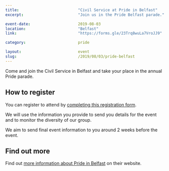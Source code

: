 ```yaml
---
title:  						"Civil Service at Pride in Belfast"
excerpt:	  					"Join us in the Pride Belfast parade."

event-date:	 					2019-08-03
location: 						"Belfast"
link:							"https://forms.gle/23Trq8wuLa7VroJJ9"

category:						pride

layout: 						event
slug:							/2019/08/03/pride-belfast
---
```


Come and join the Civil Service in Belfast and take your place in the annual Pride parade.

## How to register

You can register to attend by [completing this registration form](https://forms.gle/23Trq8wuLa7VroJJ9).

We will use the information you provide to send you details for the event and to monitor the diversity of our group.

We aim to send final event information to you around 2 weeks before the event.

## Find out more 

Find out [more information about Pride in Belfast](http://www.belfastpride.com) on their website.